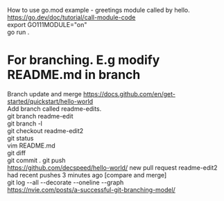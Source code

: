 How to use go.mod example - greetings module called by hello.
https://go.dev/doc/tutorial/call-module-code  
export GO111MODULE="on"  
go run .

# For branching. E.g modify README.md in branch
Branch update and merge
https://docs.github.com/en/get-started/quickstart/hello-world  
Add branch called readme-edits.  
git branch readme-edit  
git branch -l  
git checkout readme-edit2  
git status  
vim README.md  
git diff   
git commit .
git push  
https://github.com/decspeed/hello-world/ 
new pull request  readme-edit2 had recent pushes 3 minutes ago  [compare and merge]  
git log --all --decorate --oneline --graph  
https://nvie.com/posts/a-successful-git-branching-model/  

